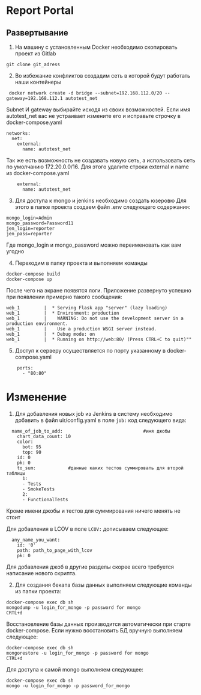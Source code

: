 # Report Portal
## Развертывание

1. На машину с установленным Docker необходимо скопировать проект из Gitlab
```
git clone git_adress
```
2. Во избежание конфликтов создадим сеть в которой будут работать наши контейнеры
```
 docker network create -d bridge --subnet=192.168.112.0/20 --gateway=192.168.112.1 autotest_net
```
Subnet И gateway выбирайте исходя из своих возможностей. Если имя autotest_net вас не устраивает измените его и исправьте строчку в docker-compose.yaml 

```
networks:
  net:
    external: 
      name: autotest_net
```   
 
Так же есть возможность не создавать новую сеть, а использовать сеть по умолчанию 172.20.0.0/16. Для этого удалите строки external и name  из docker-compose.yaml
```
    external: 
      name: autotest_net
```
3. Для доступа к mongo и jenkins необходимо создать юзеровю Для этого в папке проекта создаем файл .env следующего содержания:
```
mongo_login=Admin
mongo_password=Password11
jen_login=reporter
jen_pass=reporter
```
Где mongo_login и mongo_password можно переименовать как вам угодно


4. Переходим в папку проекта и выполняем команды
```
docker-compose build
docker-compose up
```
После чего на экране появятся логи. Приложение развернуто успешно при появлении примерно такого сообщения:
```
web_1         |  * Serving Flask app "server" (lazy loading)
web_1         |  * Environment: production
web_1         |    WARNING: Do not use the development server in a production environment.
web_1         |    Use a production WSGI server instead.
web_1         |  * Debug mode: on
web_1         |  * Running on http://web:80/ (Press CTRL+C to quit)""
```

5. Доступ к серверу осуществляется по порту указанному в docker-compose.yaml
```
    ports: 
      - "80:80"
```
# Изменение

1. Для добавления новых job из Jenkins в систему необходимо добавить в файл uir/config.yaml в поле  ```job:```  код следующего вида:
```
  name_of_job_to_add:                              #имя джобы
    chart_data_count: 10
    color:
      bot: 95
      top: 90
    id: 0
    pk: 0
    to_sum:            #данные каких тестов суммировать для второй таблицы
      1:
      - Tests
      - SmokeTests
      2:
      - FunctionalTests
```
Кроме имени джобы и тестов для суммирования ничего менять не стоит

Для добавления в LCOV в поле ```LCOV:``` дописываем следующее:
```
  any_name_you_want:
    id: '0'
    path: path_to_page_with_lcov
    pk: 0
```
Для добавления джоб в другие разделы скорее всего требуется написание нового скрипта.

2. Для создания бекапа базы данных выполняем следующие команды из папки проекта:
```
docker-compose exec db sh
mongodump -u login_for_mongo -p password for mongo
CRTL+d
```
Восстановление базы данных производится автоматически при старте docker-compose. Если нужно восстановить БД вручную выполняем следующее:
```
docker-compose exec db sh
mongorestore -u login_for_mongo -p password for mongo
CTRL+d
```
Для доступа к самой mongo выполняем следующее:
```
docker-compose exec db sh
mongo -u login_for_mongo -p password_for_mongo
```
